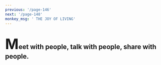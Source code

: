 ```yaml
---
previous: '/page-146'
next: '/page-148'
monkey_msg: ' THE JOY OF LIVING'
---
```


## <span style="font-size:47px;">M</span>eet with people, talk with people, share with people.
